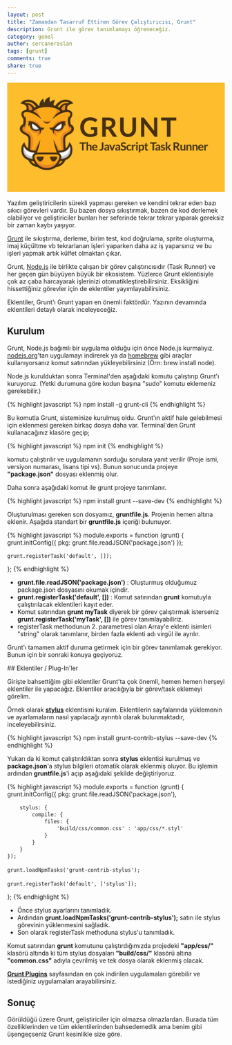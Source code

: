 ```yaml
---
layout: post
title: "Zamandan Tasarruf Ettiren Görev Çalıştırıcısı, Grunt"
description: Grunt ile görev tanımlamayı öğreneceğiz.
category: genel
author: sercaneraslan
tags: [grunt]
comments: true
share: true
---
```


![Grunt](/images/posts/grunt/grunt.png)

Yazılım geliştiricilerin sürekli yapması gereken ve kendini tekrar eden bazı sıkıcı görevleri vardır. Bu bazen dosya sıkıştırmak, bazen de kod derlemek olabiliyor ve geliştiriciler bunları her seferinde tekrar tekrar yaparak gereksiz bir zaman kaybı yaşıyor.

[Grunt](http://gruntjs.com/) ile sıkıştırma, derleme, birim test, kod doğrulama, sprite oluşturma, imaj küçültme vb tekrarlanan işleri yaparken daha az iş yaparsınız ve bu işleri yapmak artık külfet olmaktan çıkar.

Grunt, [Node.js](http://nodejs.org/download/) ile birlikte çalışan bir görev çalıştırıcısıdır (Task Runner) ve her geçen gün büyüyen büyük bir ekosistem. Yüzlerce Grunt eklentisiyle çok az çaba harcayarak işlerinizi otomatikleştirebilirsiniz. Eksikliğini hissettiğiniz görevler için de eklentiler yayımlayabilirsiniz.

Eklentiler, Grunt'ı Grunt yapan en önemli faktördür. Yazının devamında eklentileri detaylı olarak inceleyeceğiz.


## Kurulum

Grunt, Node.js bağımlı bir uygulama olduğu için önce Node.js kurmalıyız. [nodejs.org](http://nodejs.org/download/)'tan uygulamayı indirerek ya da [homebrew](http://brew.sh/) gibi araçlar kullanıyorsanız komut satırından yükleyebilirsiniz (Örn: brew install node).

Node.js kurulduktan sonra Terminal'den aşağıdaki komutu çalıştırıp Grunt'ı kuruyoruz. (Yetki durumuna göre kodun başına "sudo" komutu eklemeniz gerekebilir.)

{% highlight javascript %}
npm install -g grunt-cli
{% endhighlight %}

Bu komutla Grunt, sisteminize kurulmuş oldu. Grunt'ın aktif hale gelebilmesi için eklenmesi gereken birkaç dosya daha var. Terminal'den Grunt kullanacağınız klasöre geçip;

{% highlight javascript %}
npm init
{% endhighlight %}

komutu çalıştırılır ve uygulamanın sorduğu sorulara yanıt verilir (Proje ismi, versiyon numarası, lisans tipi vs). Bunun sonucunda projeye **"package.json"** dosyası eklenmiş olur.

Daha sonra aşağıdaki komut ile grunt projeye tanımlanır.

{% highlight javascript %}
npm install grunt --save-dev
{% endhighlight %}

Oluşturulması gereken son dosyamız, **gruntfile.js**. Projenin hemen altına eklenir. Aşağıda standart bir **gruntfile.js** içeriği bulunuyor.

{% highlight javascript %}
module.exports = function (grunt) {
    grunt.initConfig({
        pkg: grunt.file.readJSON('package.json')
    });

    grunt.registerTask('default', []);
};
{% endhighlight %}

- **grunt.file.readJSON('package.json')** : Oluşturmuş olduğumuz package.json dosyasını okumak içindir.
- **grunt.registerTask('default', [])** : Komut satırından **grunt** komutuyla çalıştırılacak eklentileri kayıt eder.
- Komut satırından **grunt myTask** diyerek bir görev çalıştırmak isterseniz **grunt.registerTask('myTask', [])** ile görev tanımlayabiliriz.
- registerTask methodunun 2. parametresi olan Array'e eklenti isimleri "string" olarak tanımlanır, birden fazla eklenti adı virgül ile ayrılır.

Grunt'ı tamamen aktif duruma getirmek için bir görev tanımlamak gerekiyor. Bunun için bir sonraki konuya geçiyoruz.

## Eklentiler / Plug-In'ler

Girişte bahsettiğim gibi eklentiler Grunt'ta çok önemli, hemen hemen herşeyi eklentiler ile yapacağız. Eklentiler aracılığıyla bir görev/task eklemeyi görelim.

Örnek olarak **[stylus](https://www.npmjs.org/package/grunt-contrib-stylus)** eklentisini kuralım. Eklentilerin sayfalarında yüklemenin ve ayarlamaların nasıl yapılacağı ayrıntılı olarak bulunmaktadır, inceleyebilirsiniz.

{% highlight javascript %}
npm install grunt-contrib-stylus --save-dev
{% endhighlight %}

Yukarı da ki komut çalıştırıldıktan sonra **stylus** eklentisi kurulmuş ve **package.json**'a stylus bilgileri otomatik olarak eklenmiş oluyor. Bu işlemin ardından **gruntfile.js**'i açıp aşağıdaki şekilde değiştiriyoruz.

{% highlight javascript %}
module.exports = function (grunt) {
    grunt.initConfig({
        pkg: grunt.file.readJSON('package.json'),

        stylus: {
            compile: {
                files: {
                    'build/css/common.css' : 'app/css/*.styl'
                }
            }
        }
    });

    grunt.loadNpmTasks('grunt-contrib-stylus');

    grunt.registerTask('default', ['stylus']);
};
{% endhighlight %}

* Önce stylus ayarlarını tanımladık.
* Ardından **grunt.loadNpmTasks('grunt-contrib-stylus');** satırı ile stylus görevinin yüklenmesini sağladık.
* Son olarak registerTask methoduna stylus'u tanımladık.

Komut satırından **grunt** komutunu çalıştırdığımızda projedeki **"app/css/"** klasörü altında ki tüm stylus dosyaları **"build/css/"** klasörü altına **"common.css"** adıyla çevrilmiş ve tek dosya olarak eklenmiş olacak.

**[Grunt Plugins](http://gruntjs.com/plugins)** sayfasından en çok indirilen uygulamaları görebilir ve istediğiniz uygulamaları arayabilirsiniz.

## Sonuç

Görüldüğü üzere Grunt, geliştiriciler için olmazsa olmazlardan. Burada tüm özelliklerinden ve tüm eklentilerinden bahsedemedik ama benim gibi üşengeçseniz Grunt kesinlikle size göre.
